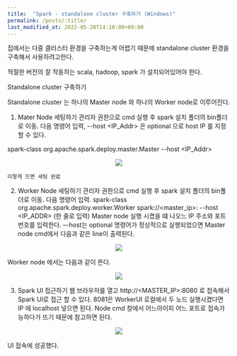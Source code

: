 ```yaml
---
title:  "Spark - standalone cluster 구축하기 (Windows)"
permalink: /posts/:title/
last_modified_at: 2022-05-20T14:10:00+09:00
---
```


집에서는 다중 클러스터 환경을 구축하는게 어렵기 때문에 standalone cluster 환경을 구축해서 사용하려고한다.

적절한 버전의 잘 작동하는 scala, hadoop, spark 가 설치되어있어야 한다.

Standalone cluster 구축하기

Standalone cluster 는 하나의 Master node 와 하나의 Worker node로 이루어진다.


1.	Mater Node 세팅하기
관리자 권한으로 cmd 실행 후 spark 설치 폴더의 bin폴더로 이동. 다음 명령어 입력,
--host <IP_Addr> 은 optional 으로 host IP 를 지정 할 수 있다.

spark-class org.apache.spark.deploy.master.Master --host <IP_Addr>
 

<p align="center"><img src="{{site.url}}/assets/images/ssa1.png"></p>


	이렇게 뜨면 세팅 완료





2.	Worker Node 세팅하기
관리자 권한으로 cmd 실행 후 spark 설치 폴더의 bin폴더로 이동. 다음 명령어 입력.
spark-class org.apache.spark.deploy.worker.Worker
 spark://<master_ip>:<port> --host <IP_ADDR>
(한 줄로 입력)
Master node 실행 시켰을 떄 나오느 IP 주소와 포트 번호를 입력한다. –-host는 optional
	명령어가 정상적으로 실행되었으면 Master node cmd에서 다음과 같은 line이 출력된다.
 
<p align="center"><img src="{{site.url}}/assets/images/ssa2.png"></p>

Worker node 에서는 다음과 같이 뜬다.
 
<p align="center"><img src="{{site.url}}/assets/images/ssa3.png"></p>


3.	Spark UI 접근하기
웹 브라우저를 열고
http://<MASTER_IP>:8080
	로 접속해서 Spark UI로 접근 할 수 있다.
	8081은 WorkerUI
	로컬에서 두 노드 실행시켰다면 IP 에 localhost 넣으면 된다.
	Node cmd 창에서 어느아이피 어느 포트로 접속가능하다가 뜨기 때문에 참고하면 된다.

<p align="center"><img src="{{site.url}}/assets/images/ssa4.png"></p>

UI 접속에 성공했다.
